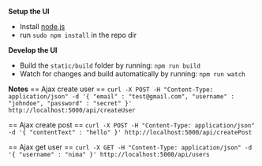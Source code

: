 **Setup the UI**
- Install [node.js](http://nodejs.org/)
- run `sudo npm install` in the repo dir

**Develop the UI**
- Build the `static/build` folder by running: `npm run build`
- Watch for changes and build automatically by running: `npm run watch`

**Notes**
== Ajax create user ==
`curl -X POST -H "Content-Type: application/json" -d '{ "email" : "test@gmail.com", "username" : "johndoe", "password" : "secret" }' http://localhost:5000/api/createUser`

== Ajax create post ==
`curl -X POST -H "Content-Type: application/json" -d '{ "contentText" : "hello" }' http://localhost:5000/api/createPost`

== Ajax get user ==
`curl -X GET -H "Content-Type: application/json" -d '{ "username" : "nima" }' http://localhost:5000/api/users`